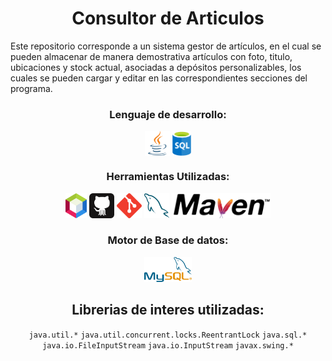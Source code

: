 <div align="center">
<h1>Consultor de Articulos</h1>
<p align="left">Este repositorio corresponde a un sistema gestor de artículos, en el cual se pueden almacenar de manera demostrativa artículos con foto, 
  titulo, ubicaciones y stock actual, asociadas a depósitos personalizables, los cuales se pueden cargar y editar en las correspondientes secciones del programa.</p>
  
<h3>Lenguaje de desarrollo:</h3>
<img align="center" src="https://raw.githubusercontent.com/RubenRDC/rdcpictures/master/pictures/java.svg?token=GHSAT0AAAAAACRFSMR4GU32XPT7224UREH2ZVFTIZA" max-width="40" height="40"></img>
<img align="center" src="https://raw.githubusercontent.com/RubenRDC/rdcpictures/master/pictures/sql.svg" max-width="40" height="40"></img>
<h3>Herramientas Utilizadas:</h3>
<div align="center">
<img src ="https://raw.githubusercontent.com/RubenRDC/rdcpictures/master/pictures/Apache_NetBeans_Logo.svg?token=GHSAT0AAAAAACRFSMR4OS377HODE3TBGGOAZVFTGBQ" max-width="40" height="40"></img>
<img src ="https://raw.githubusercontent.com/RubenRDC/rdcpictures/master/pictures/github.svg?token=GHSAT0AAAAAACRFSMR4H4RX3RZQEQEFS5SUZVFTF6Q" max-width="40" height="40"></img>
<img src ="https://raw.githubusercontent.com/RubenRDC/rdcpictures/master/pictures/git.svg?token=GHSAT0AAAAAACRFSMR46MYGD64M4OSA3U7GZVFTGAA" max-width="40" height="40"></img>
<img src ="https://raw.githubusercontent.com/RubenRDC/rdcpictures/master/pictures/mysql-workbench.svg" max-width="40" height="40"></img> 
<img src ="https://raw.githubusercontent.com/RubenRDC/rdcpictures/master/pictures/Apache_Maven_logo.svg" max-width="40" height="40"></img> 
</div>
<h3>Motor de Base de datos:</h3>
<img src ="https://raw.githubusercontent.com/RubenRDC/rdcpictures/master/pictures/mysql-official.svg?token=GHSAT0AAAAAACRFSMR55RMHMEYJ46VNPO6IZVFTGBA" max-width="40" height="40"></img>
<h2>Librerias de interes utilizadas:</h2>

`java.util.*`
`java.util.concurrent.locks.ReentrantLock`
`java.sql.*`
`java.io.FileInputStream`
`java.io.InputStream`
`javax.swing.*`

</div>
